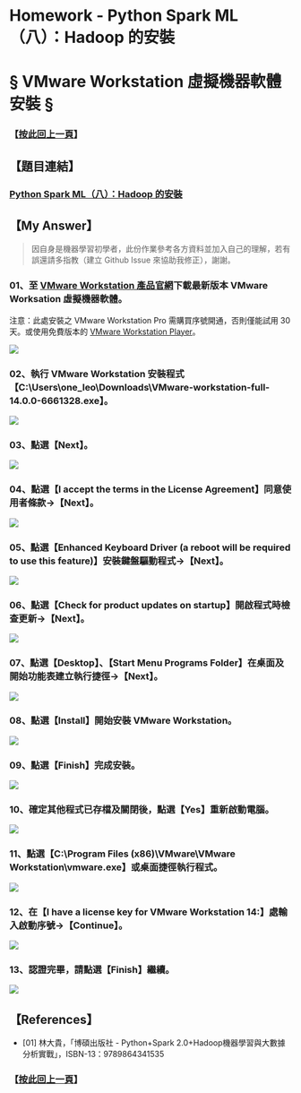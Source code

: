 # Homework - Python Spark ML（八）：Hadoop 的安裝
# § VMware Workstation 虛擬機器軟體安裝 §

### 【[按此回上一頁](https://github.com/oneleo/PythonSparkMLBookClub/tree/master/Homework-PythonSparkML_08)】

## 【題目連結】
### [Python Spark ML（八）：Hadoop 的安裝](http://hemingwang.blogspot.tw/2017/10/python-spark-mlhadoop.html)

## 【My Answer】

> 因自身是機器學習初學者，此份作業參考各方資料並加入自己的理解，若有誤還請多指教（建立 Github Issue 來協助我修正），謝謝。

### 01、至 [VMware Workstation 產品官網](https://www.vmware.com/tw/products/workstation.html)下載最新版本 VMware Worksation 虛擬機器軟體。

注意：此處安裝之 VMware Workstation Pro 需購買序號開通，否則僅能試用 30 天。或使用免費版本的 [VMware Workstation Player](https://www.vmware.com/go/downloadplayer)。

![](./Images/002-001.png)

### 02、執行 VMware Workstation 安裝程式【C:\Users\one_leo\Downloads\VMware-workstation-full-14.0.0-6661328.exe】。

![](./Images/002-002.png)

### 03、點選【Next】。

![](./Images/002-003.png)

### 04、點選【I accept the terms in the License Agreement】同意使用者條款→【Next】。

![](./Images/002-004.png)

### 05、點選【Enhanced Keyboard Driver (a reboot will be required to use this feature)】安裝鍵盤驅動程式→【Next】。

![](./Images/002-005.png)

### 06、點選【Check for product updates on startup】開啟程式時檢查更新→【Next】。

![](./Images/002-006.png)

### 07、點選【Desktop】、【Start Menu Programs Folder】在桌面及開始功能表建立執行捷徑→【Next】。

![](./Images/002-007.png)

### 08、點選【Install】開始安裝 VMware Workstation。

![](./Images/002-008.png)

### 09、點選【Finish】完成安裝。

![](./Images/002-009.png)

### 10、確定其他程式已存檔及關閉後，點選【Yes】重新啟動電腦。

![](./Images/002-010.png)

### 11、點選【C:\Program Files (x86)\VMware\VMware Workstation\vmware.exe】或桌面捷徑執行程式。

![](./Images/002-011.png)

### 12、在【I have a license key for VMware Workstation 14:】處輸入啟動序號→【Continue】。

![](./Images/002-012.png)

### 13、認證完畢，請點選【Finish】繼續。

![](./Images/002-013.png)

## 【References】

- [01] 林大貴，「博碩出版社 - Python+Spark 2.0+Hadoop機器學習與大數據分析實戰」，ISBN-13：9789864341535

### 【[按此回上一頁](https://github.com/oneleo/PythonSparkMLBookClub/tree/master/Homework-PythonSparkML_08)】